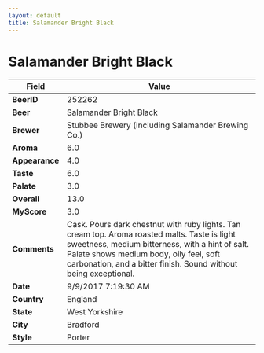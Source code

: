 ```yaml
---
layout: default
title: Salamander Bright Black
---
```


# Salamander Bright Black

| Field         | Value     |
|---------------|-----------|
| **BeerID** | 252262 |
| **Beer** | Salamander Bright Black |
| **Brewer** | Stubbee Brewery (including Salamander Brewing Co.) |
| **Aroma** | 6.0 |
| **Appearance** | 4.0 |
| **Taste** | 6.0 |
| **Palate** | 3.0 |
| **Overall** | 13.0 |
| **MyScore** | 3.0 |
| **Comments** | Cask. Pours dark chestnut with ruby lights. Tan cream top. Aroma roasted malts. Taste is light sweetness, medium bitterness, with a hint of salt. Palate shows medium body, oily feel, soft carbonation, and a bitter finish. Sound without being exceptional. |
| **Date** | 9/9/2017 7:19:30 AM |
| **Country** | England |
| **State** | West Yorkshire |
| **City** | Bradford |
| **Style** | Porter |
